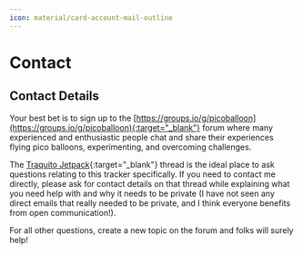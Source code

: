 ```yaml
---
icon: material/card-account-mail-outline
---
```


# Contact


## Contact Details

Your best bet is to sign up to the [https://groups.io/g/picoballoon](https://groups.io/g/picoballoon){:target="_blank"} forum where many experienced and enthusiastic people chat and share their experiences flying pico balloons, experimenting, and overcoming challenges.

The [Traquito Jetpack](https://groups.io/g/picoballoon/topic/97685658){:target="_blank"} thread is the ideal place to ask questions relating to this tracker specifically. If you need to contact me directly, please ask for contact details on that thread while explaining what you need help with and why it needs to be private (I have not seen any direct emails that really needed to be private, and I think everyone benefits from open communication!).

For all other questions, create a new topic on the forum and folks will surely help!
